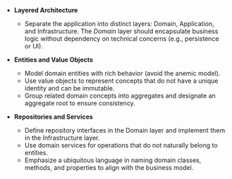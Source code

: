 - **Layered Architecture**  
  -  Separate the application into distinct layers: Domain, Application, and Infrastructure. The *Domain* layer should encapsulate business logic without dependency on technical concerns (e.g., persistence or UI).
  
- **Entities and Value Objects**  
  -  Model domain entities with rich behavior (avoid the anemic model).  
  -  Use value objects to represent concepts that do not have a unique identity and can be immutable.  
  -  Group related domain concepts into aggregates and designate an aggregate root to ensure consistency.

- **Repositories and Services**  
  -  Define repository interfaces in the Domain layer and implement them in the Infrastructure layer.  
  -  Use domain services for operations that do not naturally belong to entities.  
  -  Emphasize a ubiquitous language in naming domain classes, methods, and properties to align with the business model.